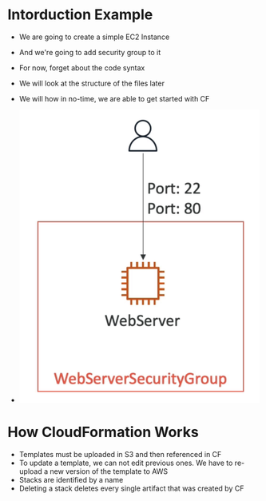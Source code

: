 # Intorduction Example
- We are going to create a simple EC2 Instance
- And we're going to add security group to it
- For now, forget about the code syntax
- We will look at the structure of the files later

- We will how in no-time, we are able to get started with CF
- ![SimpleEC2](./images/file1.png)


# How CloudFormation Works
- Templates must be uploaded in S3 and then referenced in CF
- To update a template, we can not edit previous ones. We have to re-upload a new version of the template to AWS
- Stacks are identified by a name
- Deleting a stack deletes every single artifact that was created by CF
